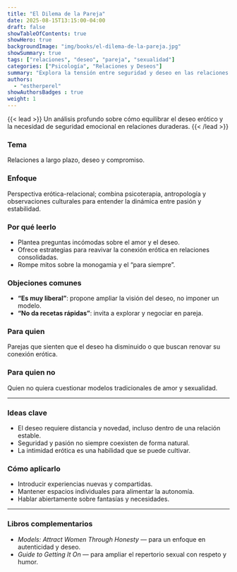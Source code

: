 ```yaml
---
title: "El Dilema de la Pareja"
date: 2025-08-15T13:15:00-04:00
draft: false
showTableOfContents: true
showHero: true
backgroundImage: "img/books/el-dilema-de-la-pareja.jpg"
showSummary: true
tags: ["relaciones", "deseo", "pareja", "sexualidad"]
categories: ["Psicología", "Relaciones y Deseos"]
summary: "Explora la tensión entre seguridad y deseo en las relaciones a largo plazo, y cómo mantener viva la pasión sin sacrificar la estabilidad."
authors:
  - "estherperel"
showAuthorsBadges : true
weight: 1
---
```


{{< lead >}}
Un análisis profundo sobre cómo equilibrar el deseo erótico y la necesidad de seguridad emocional en relaciones duraderas.
{{< /lead >}}

### Tema
Relaciones a largo plazo, deseo y compromiso.

### Enfoque
Perspectiva erótica-relacional; combina psicoterapia, antropología y observaciones culturales para entender la dinámica entre pasión y estabilidad.

### Por qué leerlo
* Plantea preguntas incómodas sobre el amor y el deseo.
* Ofrece estrategias para reavivar la conexión erótica en relaciones consolidadas.
* Rompe mitos sobre la monogamia y el “para siempre”.

### Objeciones comunes
- **“Es muy liberal”**: propone ampliar la visión del deseo, no imponer un modelo.
- **“No da recetas rápidas”**: invita a explorar y negociar en pareja.

### Para quien
Parejas que sienten que el deseo ha disminuido o que buscan renovar su conexión erótica.

### Para quien no
Quien no quiera cuestionar modelos tradicionales de amor y sexualidad.

---

### Ideas clave
- El deseo requiere distancia y novedad, incluso dentro de una relación estable.
- Seguridad y pasión no siempre coexisten de forma natural.
- La intimidad erótica es una habilidad que se puede cultivar.

### Cómo aplicarlo
- Introducir experiencias nuevas y compartidas.
- Mantener espacios individuales para alimentar la autonomía.
- Hablar abiertamente sobre fantasías y necesidades.

---

### Libros complementarios
- *Models: Attract Women Through Honesty* — para un enfoque en autenticidad y deseo.
- *Guide to Getting It On* — para ampliar el repertorio sexual con respeto y humor.
